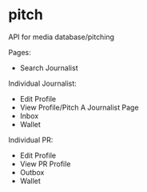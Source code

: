 # pitch

API for media database/pitching

Pages:

- Search Journalist

Individual Journalist:

- Edit Profile
- View Profile/Pitch A Journalist Page
- Inbox
- Wallet

Individual PR:

- Edit Profile
- View PR Profile
- Outbox
- Wallet
